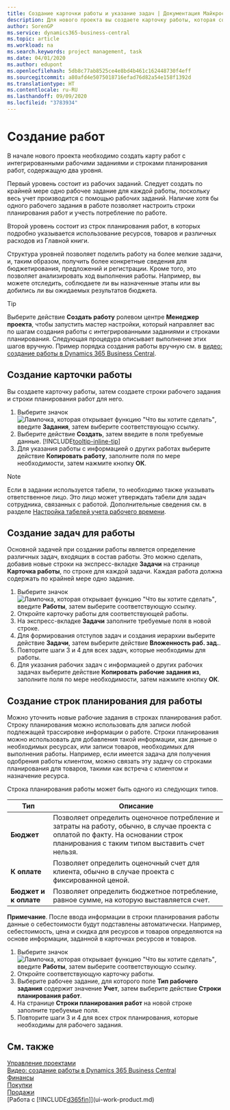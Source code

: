 ```yaml
---
title: Создание карточки работы и указание задач | Документация Майкрософт
description: Для нового проекта вы создаете карточку работы, которая содержит рабочие задания и строки планирования, помогающие управлять ходом выполнения бюджетами.
author: SorenGP
ms.service: dynamics365-business-central
ms.topic: article
ms.workload: na
ms.search.keywords: project management, task
ms.date: 04/01/2020
ms.author: edupont
ms.openlocfilehash: 5db8c77ab8525ce4e8bd4b461c162448730f4eff
ms.sourcegitcommit: a80afd4e5075018716efad76d82a54e158f1392d
ms.translationtype: HT
ms.contentlocale: ru-RU
ms.lasthandoff: 09/09/2020
ms.locfileid: "3783934"
---
```

# <a name="create-jobs"></a>Создание работ
В начале нового проекта необходимо создать карту работ с интегрированными рабочими заданиями и строками планирования работ, содержащую два уровня.  

Первый уровень состоит из рабочих заданий. Следует создать по крайней мере одно рабочее задание для каждой работы, поскольку весь учет производится с помощью рабочих заданий. Наличие хотя бы одного рабочего задания в работе позволяет настроить строки планирования работ и учесть потребление по работе.

Второй уровень состоит из строк планирования работ, в которых подробно указывается использование ресурсов, товаров и различных расходов из Главной книги.

Структура уровней позволяет поделить работу на более мелкие задачи, и, таким образом, получить более конкретные сведения для бюджетирования, предложений и регистрации. Кроме того, это позволяет анализировать ход выполнения работы. Например, вы можете отследить, соблюдаете ли вы назначенные этапы или вы добились ли вы ожидаемых результатов бюджета.

> [!TIP]
> Выберите действие **Создать работу** ролевом центре **Менеджер проекта**, чтобы запустить мастер настройки, который направляет вас по шагам создания работы с интегрированными заданиями и строками планирования. Следующая процедура описывает выполнение этих шагов вручную. Пример порядка создания работы вручную см. в [видео: создание работы в Dynamics 365 Business Central](https://www.youtube.com/watch?v=VqaPWr7BWmw).

## <a name="to-create-a-job-card"></a>Создание карточки работы
Вы создаете карточку работы, затем создаете строки рабочего задания и строки планирования работ для него.

1. Выберите значок ![Лампочка, которая открывает функцию "Что вы хотите сделать"](media/ui-search/search_small.png "Что вы хотите сделать"), введите **Задания**, затем выберите соответствующую ссылку.  
2. Выберите действие **Создать**, затем введите в поля требуемые данные. [!INCLUDE[tooltip-inline-tip](includes/tooltip-inline-tip_md.md)]
3. Для указания работы с информацией о других работах выберите действие **Копировать работу**, заполните поля по мере необходимости, затем нажмите кнопку **ОК**.

> [!NOTE]  
>   Если в задании используется табели, то необходимо также указывать ответственное лицо. Это лицо может утверждать табели для задач сотрудника, связанных с работой. Дополнительные сведения см. в разделе [Настройка табелей учета рабочего времени](projects-how-setup-time-sheets.md).

## <a name="to-create-tasks-for-a-job"></a>Создание задач для работы
Основной задачей при создании работы является определение различных задач, входящих в состав работы. Это можно сделать, добавив новые строки на экспресс-вкладке **Задачи** на странице **Карточка работы**, по строке для каждой задачи. Каждая работа должна содержать по крайней мере одно задание.

1. Выберите значок ![Лампочка, которая открывает функцию "Что вы хотите сделать"](media/ui-search/search_small.png "Что вы хотите сделать"), введите **Работы**, затем выберите соответствующую ссылку.
2. Откройте карточку работы для соответствующей работы.
3. На экспресс-вкладке **Задачи** заполните требуемые поля в новой строке.
4. Для формирования отступов задач и создания иерархии выберите действие **Задачи**, затем выберите действие **Вложенность раб. зад.**.
5. Повторите шаги 3 и 4 для всех задач, которые необходимы для работы.
6. Для указания рабочих задач с информацией о других рабочих задачах выберите действие **Копировать рабочие задания из**, заполните поля по мере необходимости, затем нажмите кнопку **ОК**.

## <a name="to-create-planning-lines-for-a-job"></a>Создание строк планирования для работы
Можно уточнить новые рабочие задания в строках планирования работ. Строку планирования можно использовать для записи любой подлежащей трассировке информации о работе. Строки планирования можно использовать для добавления такой информации, как данные о необходимых ресурсах, или записи товаров, необходимых для выполнения работы. Например, если имеется задача для получения одобрения работы клиентом, можно связать эту задачу со строками планирования для товаров, такими как встреча с клиентом и назначение ресурса.  

Строка планирования работы может быть одного из следующих типов.  

| Тип | Описание |
| --- | --- |
| **Бюджет** |Позволяет определить оценочное потребление и затраты на работу, обычно, в случае проекта с оплатой по факту. На основании строк планирования с таким типом выставить счет нельзя. |
| **К оплате** |Позволяет определить оценочный счет для клиента, обычно в случае проекта с фиксированной ценой. |
| **Бюджет и к оплате** |Позволяет определить бюджетное потребление, равное сумме, на которую выставляется счет. |

**Примечание**. После ввода информации в строки планирования работы данные о себестоимости будут подставлены автоматически. Например, себестоимость, цена и скидка для ресурсов и товаров определяются на основе информации, заданной в карточках ресурсов и товаров.

1. Выберите значок ![Лампочка, которая открывает функцию "Что вы хотите сделать"](media/ui-search/search_small.png "Что вы хотите сделать"), введите **Работы**, затем выберите соответствующую ссылку.
2. Откройте соответствующую карточку работы.
3. Выберите рабочее задание, для которого поле **Тип рабочего задания** содержит значение **Учет**, затем выберите действие **Строки планирования работ**.  
4. На странице **Строки планирования работ** на новой строке заполните требуемые поля.
5. Повторите шаги 3 и 4 для всех строк планирования, которые необходимы для рабочего задания.

## <a name="see-also"></a>См. также

[Управление проектами](projects-manage-projects.md)  
[Видео: создание работы в Dynamics 365 Business Central](https://www.youtube.com/watch?v=VqaPWr7BWmw)  
[Финансы](finance.md)  
[Покупки](purchasing-manage-purchasing.md)  
[Продажи](sales-manage-sales.md)  
[Работа с [!INCLUDE[d365fin](includes/d365fin_md.md)]](ui-work-product.md)  
